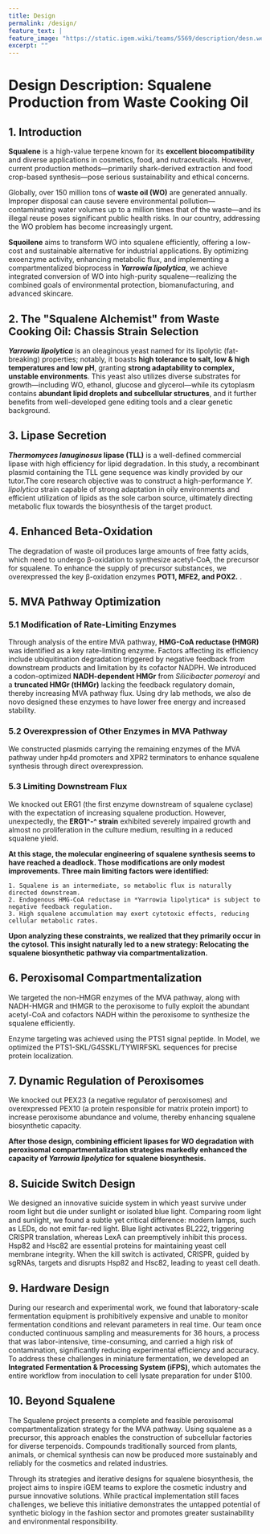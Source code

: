 ```yaml
---
title: Design
permalink: /design/
feature_text: |
feature_image: "https://static.igem.wiki/teams/5569/description/desn.webp"
excerpt: ""
---
```


# Design Description: Squalene Production from Waste Cooking Oil

## 1. Introduction

**Squalene** is a high-value terpene known for its **excellent biocompatibility** and diverse applications in cosmetics, food, and nutraceuticals. However, current production methods—primarily shark-derived extraction and food crop-based synthesis—pose serious sustainability and ethical concerns.

Globally, over 150 million tons of **waste oil (WO)** are generated annually. Improper disposal can cause severe environmental pollution—contaminating water volumes up to a million times that of the waste—and its illegal reuse poses significant public health risks. In our country, addressing the WO problem has become increasingly urgent.

**Squoilene** aims to transform WO into squalene efficiently, offering a low-cost and sustainable alternative for industrial applications. By optimizing exoenzyme activity, enhancing metabolic flux, and implementing a compartmentalized bioprocess in ***Yarrowia lipolytica***, we achieve integrated conversion of WO into high-purity squalene—realizing the combined goals of environmental protection, biomanufacturing, and advanced skincare.

## 2. The "Squalene Alchemist" from Waste Cooking Oil: Chassis Strain Selection

***Yarrowia lipolytica*** is an oleaginous yeast named for its lipolytic (fat-breaking) properties; notably, it boasts **high tolerance to salt, low & high temperatures and low pH**, granting **strong adaptability to complex, unstable environments**. This yeast also utilizes diverse substrates for growth—including WO, ethanol, glucose and glycerol—while its cytoplasm contains **abundant lipid droplets and subcellular structures**, and it further benefits from well-developed gene editing tools and a clear genetic background.


## 3. Lipase Secretion
***Thermomyces lanuginosus* lipase (TLL)** is a well-defined commercial lipase with high efficiency for lipid degradation. In this study, a recombinant plasmid containing the TLL gene sequence was kindly provided by our tutor.The core research objective was to construct a high-performance *Y. lipolytica* strain capable of strong adaptation in oily environments and efficient utilization of lipids as the sole carbon source, ultimately directing metabolic flux towards the biosynthesis of the target product.

## 4. Enhanced Beta-Oxidation

The degradation of waste oil produces large amounts of free fatty acids, which need to undergo β-oxidation to synthesize acetyl-CoA, the precursor for squalene. To enhance the supply of precursor substances, we overexpressed the key β-oxidation enzymes **POT1, MFE2, and POX2.**
.

## 5. MVA Pathway Optimization
### 5.1 Modification of Rate-Limiting Enzymes
Through analysis of the entire MVA pathway, **HMG-CoA reductase (HMGR)** was identified as a key rate-limiting enzyme. Factors affecting its efficiency include ubiquitination degradation triggered by negative feedback from downstream products and limitation by its cofactor NADPH.  We introduced a codon-optimized **NADH-dependent HMGr** from *Silicibacter pomeroyi* and a **truncated HMGr (tHMGr)** lacking the feedback regulatory domain, thereby increasing MVA pathway flux. Using dry lab methods, we also de novo designed these enzymes to have lower free energy and increased stability.
### 5.2 Overexpression of Other Enzymes in MVA Pathway

We constructed plasmids carrying the remaining enzymes of the MVA pathway under hp4d promoters and XPR2 terminators to enhance squalene synthesis through direct overexpression.

### 5.3 Limiting Downstream Flux

We knocked out ERG1 (the first enzyme downstream of squalene cyclase) with the expectation of increasing squalene production. However, unexpectedly, the **ERG1^-^ strain** exhibited severely impaired growth and almost no proliferation in the culture medium, resulting in a reduced squalene yield.

**At this stage, the molecular engineering of squalene synthesis seems to have reached a deadlock. Those modifications are only modest improvements. Three main limiting factors were identified:**

    1. Squalene is an intermediate, so metabolic flux is naturally directed downstream.
    2. Endogenous HMG-CoA reductase in *Yarrowia lipolytica* is subject to negative feedback regulation.
    3. High squalene accumulation may exert cytotoxic effects, reducing cellular metabolic rates.

**Upon analyzing these constraints, we realized that they primarily occur in the cytosol. This insight naturally led to a new strategy: Relocating the squalene biosynthetic pathway via compartmentalization.**

## 6. Peroxisomal Compartmentalization
We targeted the non-HMGR enzymes of the MVA pathway, along with NADH-HMGR and tHMGR to the peroxisome to fully exploit the abundant acetyl-CoA and cofactors NADH within the peroxisome to synthesize the squalene efficiently.

Enzyme targeting was achieved using the PTS1 signal peptide. In Model, we optimized the PTS1-SKL/G4SSKL/TYWIRFSKL sequences for precise protein localization.

## 7. Dynamic Regulation of Peroxisomes

We knocked out PEX23 (a negative regulator of peroxisomes) and overexpressed PEX10 (a protein responsible for matrix protein import) to increase peroxisome abundance and volume, thereby enhancing squalene biosynthetic capacity.


**After those design, combining efficient lipases for WO degradation with peroxisomal compartmentalization strategies markedly enhanced the capacity of *Yarrowia lipolytica* for squalene biosynthesis.**

## 8. Suicide Switch Design

We designed an innovative suicide system in which yeast survive under room light but die under sunlight or isolated blue light. Comparing room light and sunlight, we found a subtle yet critical difference: modern lamps, such as LEDs, do not emit far-red light. Blue light activates BL222, triggering CRISPR translation, whereas LexA can preemptively inhibit this process. Hsp82 and Hsc82 are essential proteins for maintaining yeast cell membrane integrity. When the kill switch is activated, CRISPR, guided by sgRNAs, targets and disrupts Hsp82 and Hsc82, leading to yeast cell death.

## 9. Hardware Design

During our research and experimental work, we found that laboratory-scale fermentation equipment is prohibitively expensive and unable to monitor fermentation conditions and relevant parameters in real time. Our team once conducted continuous sampling and measurements for 36 hours, a process that was labor-intensive, time-consuming, and carried a high risk of contamination, significantly reducing experimental efficiency and accuracy. To address these challenges in miniature fermentation, we developed an **Integrated Fermentation & Processing System (iFPS)**, which automates the entire workflow from inoculation to cell lysate preparation for under $100.

## 10. Beyond Squalene

The Squalene project presents a complete and feasible peroxisomal compartmentalization strategy for the MVA pathway. Using squalene as a precursor, this approach enables the construction of subcellular factories for diverse terpenoids. Compounds traditionally sourced from plants, animals, or chemical synthesis can now be produced more sustainably and reliably for the cosmetics and related industries.

Through its strategies and iterative designs for squalene biosynthesis, the project aims to inspire iGEM teams to explore the cosmetic industry and pursue innovative solutions. While practical implementation still faces challenges, we believe this initiative demonstrates the untapped potential of synthetic biology in the fashion sector and promotes greater sustainability and environmental responsibility.

